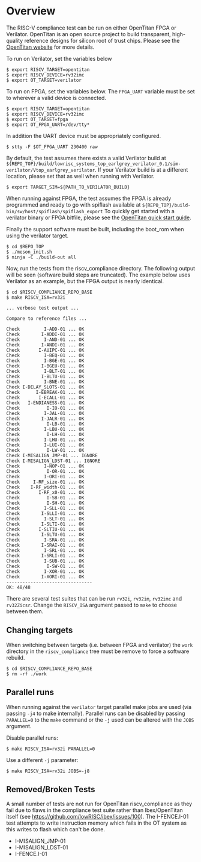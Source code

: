 
# Overview
The RISC-V compliance test can be run on either OpenTitan FPGA or Verilator.
OpenTitan is an open source project to build transparent, high-quality reference
designs for silicon root of trust chips.  Please see the [OpenTitan
website](https://opentitan.org) for more details.

To run on Verilator, set the variables below

```console
$ export RISCV_TARGET=opentitan
$ export RISCV_DEVICE=rv32imc
$ export OT_TARGET=verilator
```

To run on FPGA, set the variables below.  The `FPGA_UART` variable must be set
to wherever a valid device is connected.

```console
$ export RISCV_TARGET=opentitan
$ export RISCV_DEVICE=rv32imc
$ export OT_TARGET=fpga
$ export OT_FPGA_UART=/dev/tty*
```

In addition the UART device must be appropriately configured.

```console
$ stty -F $OT_FPGA_UART 230400 raw
```

By default, the test assumes there exists a valid Verilator build at
`${REPO_TOP}/build/lowrisc_systems_top_earlgrey_verilator_0.1/sim-verilator/Vtop_earlgrey_verilator`.
If your Verilator build is at a different location, please set that as well when
running with Verilator.

```console
$ export TARGET_SIM=${PATH_TO_VERILATOR_BUILD}
```

When running against FPGA, the test assumes the FPGA is already programmed and
ready to go with spiflash available at
`${REPO_TOP}/build-bin/sw/host/spiflash/spiflash_export` To quickly get started
with a verilator binary or FPGA bitfile, please see the [OpenTitan quick start
guide](https://docs.opentitan.org/doc/ug/quickstart/).

Finally the support software must be built, including the boot_rom when using
the verilator target.

```console
$ cd $REPO_TOP
$ ./meson_init.sh
$ ninja -C ./build-out all
```

Now, run the tests from the riscv_compliance directory.  The following output
will be seen (software build steps are truncated).  The example below uses
Verilator as an example, but the FPGA output is nearly identical.

```console
$ cd $RISCV_COMPLIANCE_REPO_BASE
$ make RISCV_ISA=rv32i

... verbose test output ...

Compare to reference files ...

Check         I-ADD-01 ... OK
Check        I-ADDI-01 ... OK
Check         I-AND-01 ... OK
Check        I-ANDI-01 ... OK
Check       I-AUIPC-01 ... OK
Check         I-BEQ-01 ... OK
Check         I-BGE-01 ... OK
Check        I-BGEU-01 ... OK
Check         I-BLT-01 ... OK
Check        I-BLTU-01 ... OK
Check         I-BNE-01 ... OK
Check I-DELAY_SLOTS-01 ... OK
Check      I-EBREAK-01 ... OK
Check       I-ECALL-01 ... OK
Check   I-ENDIANESS-01 ... OK
Check          I-IO-01 ... OK
Check         I-JAL-01 ... OK
Check        I-JALR-01 ... OK
Check          I-LB-01 ... OK
Check         I-LBU-01 ... OK
Check          I-LH-01 ... OK
Check         I-LHU-01 ... OK
Check         I-LUI-01 ... OK
Check          I-LW-01 ... OK
Check I-MISALIGN_JMP-01 ... IGNORE
Check I-MISALIGN_LDST-01 ... IGNORE
Check         I-NOP-01 ... OK
Check          I-OR-01 ... OK
Check         I-ORI-01 ... OK
Check     I-RF_size-01 ... OK
Check    I-RF_width-01 ... OK
Check       I-RF_x0-01 ... OK
Check          I-SB-01 ... OK
Check          I-SH-01 ... OK
Check         I-SLL-01 ... OK
Check        I-SLLI-01 ... OK
Check         I-SLT-01 ... OK
Check        I-SLTI-01 ... OK
Check       I-SLTIU-01 ... OK
Check        I-SLTU-01 ... OK
Check         I-SRA-01 ... OK
Check        I-SRAI-01 ... OK
Check         I-SRL-01 ... OK
Check        I-SRLI-01 ... OK
Check         I-SUB-01 ... OK
Check          I-SW-01 ... OK
Check         I-XOR-01 ... OK
Check        I-XORI-01 ... OK
--------------------------------
OK: 48/48
```

There are several test suites that can be run `rv32i`, `rv32im`, `rv32imc` and
`rv32Zicsr`.  Change the `RISCV_ISA` argument passed to `make` to choose between
them.

## Changing targets
When switching between targets (i.e. between FPGA and verilator) the `work`
directory in the `riscv_compliance` tree must be remove to force a software
rebuild.

```console
$ cd $RISCV_COMPLIANCE_REPO_BASE
$ rm -rf ./work
```

## Parallel runs
When running against the `verilator` target parallel make jobs are used (via
passing `-j4` to make internally).  Parallel runs can be disabled by passing
`PARALLEL=0` to the `make` command or the `-j` used can be altered with the
`JOBS` argument.

Disable parallel runs:
```console
$ make RISCV_ISA=rv32i PARALLEL=0
```

Use a different `-j` parameter:
```console
$ make RISCV_ISA=rv32i JOBS=-j8
```

## Removed/Broken Tests
A small number of tests are not run for OpenTitan riscv_compliance as they fail
due to flaws in the compliance test suite rather than Ibex/OpenTitan itself (see
https://github.com/lowRISC/ibex/issues/100). The I-FENCE.I-01 test attempts to
write instruction memory which fails in the OT system as this writes to flash
which can't be done.

* I-MISALIGN_JMP-01
* I-MISALIGN_LDST-01
* I-FENCE.I-01

